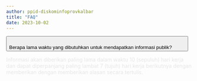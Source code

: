 ```yaml
---
author: ppid-diskominfoprovkalbar
title: "FAQ"
date: 2023-10-02
---
```

<button class="font-bold accordion passive flex justify-between align-center" style="transition: color  0.5s ease-out">
Berapa lama waktu yang dibutuhkan untuk mendapatkan informasi publik?
    <svg style="min-width: 32px;" class="dropdown-svg" width="32px" height="32px" viewBox="0 0 24 24" fill="none" xmlns="http://www.w3.org/2000/svg">
        <path d="M6 15L12 9L18 15" stroke-width="2" stroke-linecap="round" stroke-linejoin="round"/>
    </svg>
</button>
<div style="margin: 0;" class="panel mt-3">
    <p class="py-4 text-sm" style="color: #E6E6E6">Informasi akan diberikan paling lama dalam waktu 10 (sepuluh) hari kerja dan dapat diperpanjang paling lambat 7 (tujuh) hari kerja berikutnya dengan memberikan dengan memberikan alasan secara tertulis.</p>
</div>